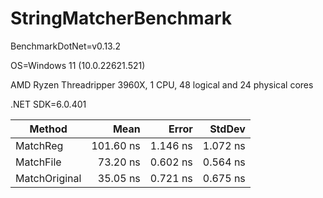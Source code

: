 # StringMatcherBenchmark

BenchmarkDotNet=v0.13.2

OS=Windows 11 (10.0.22621.521)

AMD Ryzen Threadripper 3960X, 1 CPU, 48 logical and 24 physical cores

.NET SDK=6.0.401

|        Method |      Mean |    Error |   StdDev |
|-------------- |----------:|---------:|---------:|
|      MatchReg | 101.60 ns | 1.146 ns | 1.072 ns |
|     MatchFile |  73.20 ns | 0.602 ns | 0.564 ns |
| MatchOriginal |  35.05 ns | 0.721 ns | 0.675 ns |
